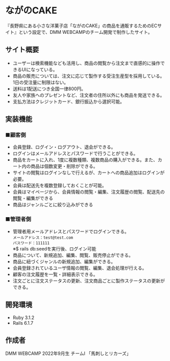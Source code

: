 # ながのCAKE

『長野県にある小さな洋菓子店「ながのCAKE」の商品を通販するためのECサイト』という設定で、DMM WEBCAMPのチーム開発で制作したサイト。

## サイト概要

* ユーザーは検索機能なども活用し、商品の閲覧から注文まで直感的に操作できるUIになっている。
* 商品の販売については、注文に応じて製作する受注生産型を採用している。1日の受注量に制限はない。
* 送料は1配送につき全国一律800円。
* 友人や家族へのプレゼントなど、注文者の住所以外にも商品を発送できる。
* 支払方法はクレジットカード、銀行振込から選択可能。

## 実装機能
### ■顧客側
* 会員登録、ログイン・ログアウト、退会ができる。
* ログインはメールアドレスとパスワードで行うことができる。
* 商品をカートに入れ、1度に複数種類、複数商品の購入ができる。また、カート内の商品は個数変更・削除ができる。
* サイトの閲覧はログインなしで行えるが、カートへの商品追加はログインが必要。
* 会員は配送先を複数登録しておくことが可能。
* 会員はマイページから、会員情報の閲覧・編集、注文履歴の閲覧、配送先の閲覧・編集ができる
* 商品はジャンルごとに絞り込みができる

### ■管理者側
* 管理者用メールアドレスとパスワードでログインできる。  
`メールアドレス：test@test.com`  
`パスワード：111111`  
※$ rails db:seedを実行後、ログイン可能
* 商品について、新規追加、編集、閲覧、販売停止ができる。
* 商品に紐づくジャンルの新規追加、編集ができる。
* 会員登録されているユーザ情報の閲覧、編集、退会処理が行える。
* 顧客の注文履歴を一覧・詳細表示できる。
* 注文ごとに注文ステータスの更新、注文商品ごとに製作ステータスの更新ができる。

## 開発環境
* Ruby 3.1.2
* Rails 6.1.7

## 作成者

DMM WEBCAMP 2022年9月生 チームI 「馬刺しとリカーズ」
